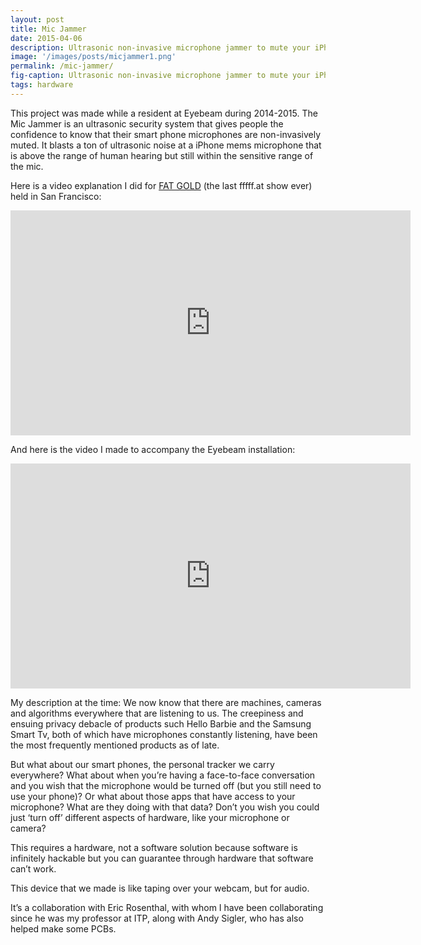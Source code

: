 ```yaml
---
layout: post
title: Mic Jammer
date: 2015-04-06 
description: Ultrasonic non-invasive microphone jammer to mute your iPhone mic
image: '/images/posts/micjammer1.png'  
permalink: /mic-jammer/
fig-caption: Ultrasonic non-invasive microphone jammer to mute your iPhone mic # Add figcaption (optional)
tags: hardware
---
```


This project was made while a resident at Eyebeam during 2014-2015. The Mic Jammer is an ultrasonic security system that gives people the confidence to know that their smart phone microphones are non-invasively muted. It blasts a ton of ultrasonic noise at a iPhone mems microphone that is above the range of human hearing but still within the sensitive range of the mic. 

Here is a video explanation I did for [FAT GOLD](http://fffff.at/f-a-t-gold-san-francisco/) (the last fffff.at show ever) held in San Francisco:
<iframe src="https://player.vimeo.com/video/128921351" width="640" height="360" frameborder="0" allow="autoplay; fullscreen" allowfullscreen></iframe>

And here is the video I made to accompany the Eyebeam installation:
<iframe src="https://player.vimeo.com/video/120425709" width="640" height="360" frameborder="0" allow="autoplay; fullscreen" allowfullscreen></iframe>

My description at the time:
We now know that there are machines, cameras and algorithms everywhere that are listening to us. The creepiness and ensuing privacy debacle of products such Hello Barbie and the Samsung Smart Tv, both of which have microphones constantly listening, have been the most frequently mentioned products as of late.

But what about our smart phones, the personal tracker we carry everywhere? What about when you’re having a face-to-face conversation and you wish that the microphone would be turned off (but you still need to use your phone)? Or what about those apps that have access to your microphone? What are they doing with that data? Don’t you wish you could just ‘turn off’ different aspects of hardware, like your microphone or camera?

This requires a hardware, not a software solution because software is infinitely hackable but you can guarantee through hardware that software can’t work.

This device that we made is like taping over your webcam, but for audio.

 It’s a collaboration with Eric Rosenthal, with whom I have been collaborating since he was my professor at ITP, along with Andy Sigler, who has also helped make some PCBs.






